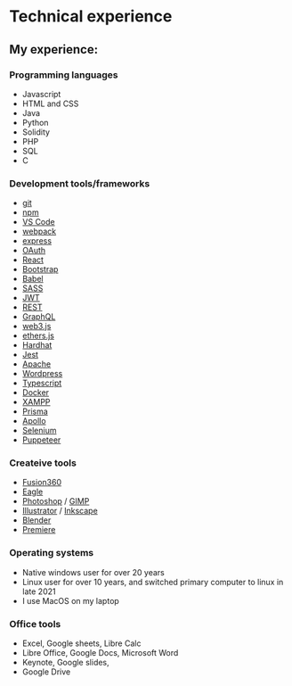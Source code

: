 # Technical experience

## My experience:

### Programming languages

- Javascript
- HTML and CSS
- Java
- Python
- Solidity
- PHP
- SQL
- C

### Development tools/frameworks

- [git](https://git-scm.com/)
- [npm](https://www.npmjs.com/)
- [VS Code](https://code.visualstudio.com/)
- [webpack](https://webpack.js.org/)
- [express](https://expressjs.com/)
- [OAuth](https://en.wikipedia.org/wiki/OAuth)
- [React](https://reactjs.org/)
- [Bootstrap](https://getbootstrap.com/)
- [Babel](https://babeljs.io/)
- [SASS](https://sass-lang.com/)
- [JWT](https://jwt.io/)
- [REST](https://en.wikipedia.org/wiki/Representational_state_transfer)
- [GraphQL](https://en.wikipedia.org/wiki/GraphQL)
- [web3.js](https://web3js.readthedocs.io/)
- [ethers.js](https://docs.ethers.io/v5/)
- [Hardhat](https://hardhat.org/)
- [Jest](https://jestjs.io/)
- [Apache](https://www.apache.org/)
- [Wordpress](https://wordpress.com/)
- [Typescript](https://www.typescriptlang.org/)
- [Docker](https://www.docker.com/)
- [XAMPP](https://www.apachefriends.org/index.html)
- [Prisma](https://www.prisma.io/)
- [Apollo](https://www.apollographql.com/)
- [Selenium](https://www.selenium.dev/)
- [Puppeteer](https://github.com/puppeteer/puppeteer)

### Createive tools

- [Fusion360](https://www.autodesk.com/products/fusion-360/)
- [Eagle](https://www.autodesk.com/products/eagle/free-download)
- [Photoshop](https://www.adobe.com/products/photoshop.html) / [GIMP](https://www.gimp.org/)
- [Illustrator](https://www.adobe.com/products/illustrator.html) / [Inkscape](https://inkscape.org/)
- [Blender](https://www.blender.org/)
- [Premiere](https://www.adobe.com/products/premiere.html)

### Operating systems

- Native windows user for over 20 years
- Linux user for over 10 years, and switched primary computer to linux in late 2021
- I use MacOS on my laptop

### Office tools

- Excel, Google sheets, Libre Calc
- Libre Office, Google Docs, Microsoft Word
- Keynote, Google slides, 
- Google Drive
